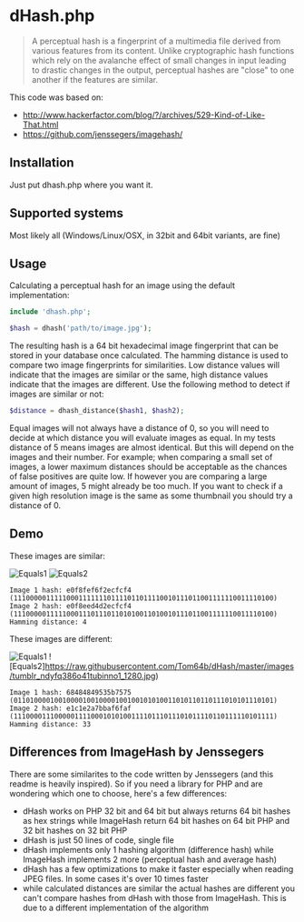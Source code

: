 dHash.php
=========

> A perceptual hash is a fingerprint of a multimedia file derived from various features from its content. Unlike cryptographic hash functions which rely on the avalanche effect of small changes in input leading to drastic changes in the output, perceptual hashes are "close" to one another if the features are similar.

This code was based on:
 - http://www.hackerfactor.com/blog/?/archives/529-Kind-of-Like-That.html
 - https://github.com/jenssegers/imagehash/

Installation
------------

Just put dhash.php where you want it.

Supported systems
-----------------

Most likely all (Windows/Linux/OSX, in 32bit and 64bit variants, are fine) 

Usage
-----

Calculating a perceptual hash for an image using the default implementation:

```php
include 'dhash.php';

$hash = dhash('path/to/image.jpg');
```

The resulting hash is a 64 bit hexadecimal image fingerprint that can be stored in your database once calculated. The hamming distance is used to compare two image fingerprints for similarities. Low distance values will indicate that the images are similar or the same, high distance values indicate that the images are different. Use the following method to detect if images are similar or not:

```php
$distance = dhash_distance($hash1, $hash2);
```

Equal images will not always have a distance of 0, so you will need to decide at which distance you will evaluate images as equal. In my tests distance of 5 means images are almost identical. But this will depend on the images and their number. For example; when comparing a small set of images, a lower maximum distances should be acceptable as the chances of false positives are quite low. If however you are comparing a large amount of images, 5 might already be too much.
If you want to check if a given high resolution image is the same as some thumbnail you should try a distance of 0.

Demo
----

These images are similar:

![Equals1](https://raw.githubusercontent.com/Tom64b/dHash/master/images/forest-high.jpg)
![Equals2](https://raw.githubusercontent.com/Tom64b/dHash/master/images/forest-copyright.jpg)

	Image 1 hash: e0f8fef6f2ecfcf4 (1110000011111000111111101111011011110010111011001111110011110100)
	Image 2 hash: e0f8eed4d2ecfcf4 (1110000011111000111011101101010011010010111011001111110011110100)
	Hamming distance: 4

These images are different:

![Equals1](https://raw.githubusercontent.com/Tom64b/dHash/master/images/tumblr_ndyfnr7lk21tubinno1_1280.jpg)
![Equals2]https://raw.githubusercontent.com/Tom64b/dHash/master/images/tumblr_ndyfq386o41tubinno1_1280.jpg)

	Image 1 hash: 68484849535b7575 (0110100001001000010010000100100101010011010110110111010101110101)
	Image 2 hash: e1c1e2a7bbaf6faf (1110000111000001111000101010011110111011101011110110111110101111)
	Hamming distance: 33


Differences from ImageHash by Jenssegers
----------------------------------------

There are some similarites to the code written by Jenssegers (and this readme is heavily inspired). 
So if you need a library for PHP and are wondering which one to choose, here's a few differences:

- dHash works on PHP 32 bit and 64 bit but always returns 64 bit hashes as hex strings while ImageHash return 64 bit hashes on 64 bit PHP and 32 bit hashes on 32 bit PHP
- dHash is just 50 lines of code, single file
- dHash implements only 1 hashing algorithm (difference hash) while ImageHash implements 2 more (perceptual hash and average hash)
- dHash has a few optimizations to make it faster especially when reading JPEG files. In some cases it's over 10 times faster
- while calculated distances are similar the actual hashes are different you can't compare hashes from dHash with those from ImageHash. This is due to a different implementation of the algorithm